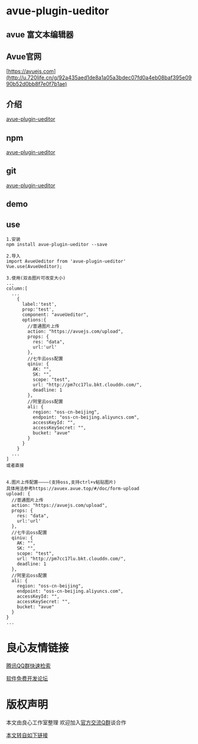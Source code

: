 # avue-plugin-ueditor

## avue 富文本编辑器

## Avue官网
[https://avuejs.com](http://u.720life.cn/g/92a435aed1de8a1a05a3bdec07fd0a4eb08baf395e0990b52d0bb8f7e0f7b1ae)

## 介绍
[avue-plugin-ueditor](http://u.720life.cn/g/92a435aed1de8a1a05a3bdec07fd0a4e29f280b68919cc425009c78b45faa0d131f9544b82b6be4bd2ccdb9f6d5fe029)

## npm
[avue-plugin-ueditor](http://u.720life.cn/g/920c024f0b8c5aa5e32c4f88af4e6c96b269d82f8e7d4e292dc135232f271dee2b9e588138620b36ab3d0b5cf3a1f7662b91c7223d5bbfb408df3a9003c8e145)

## git
[avue-plugin-ueditor](http://u.720life.cn/g/2e71d0f0a5c601172267ba20d3a43c6e9a45ea68dd78dd93ab4ce0a12f91adcfb82e8b33e1f00d45dbadba75feb55e47bb40a737d1b9ca0b420c634d3bf5745d)

## demo
 
   
 

## use
```
1.安装
npm install avue-plugin-ueditor --save

2.导入
import AvueUeditor from 'avue-plugin-ueditor'
Vue.use(AvueUeditor);

3.使用(双击图片可改变大小)
...
column:[
  ...
    {
      label:'test',
      prop:'test',
      component: "avueUeditor",
      options:{
        //普通图片上传
        action: "https://avuejs.com/upload",
        props: {
          res: "data",
          url:'url'
        },
        //七牛云oss配置
        qiniu: {
          AK: "",
          SK: "",
          scope: "test",
          url: "http://pm7cc17lu.bkt.clouddn.com/",
          deadline: 1
        },
        //阿里云oss配置
        ali: {
          region: "oss-cn-beijing",
          endpoint: "oss-cn-beijing.aliyuncs.com",
          accessKeyId: "",
          accessKeySecret: "",
          bucket: "avue"
        }
      }
    }
  ...
]
或者直接
  

4.图片上传配置————(支持oss,支持ctrl+v粘贴图片)
具体用法参考https://avuex.avue.top/#/doc/form-upload
upload: {
  //普通图片上传
  action: "https://avuejs.com/upload",
  props: {
    res: "data",
    url:'url'
  },
  //七牛云oss配置
  qiniu: {
    AK: "",
    SK: "",
    scope: "test",
    url: "http://pm7cc17lu.bkt.clouddn.com/",
    deadline: 1
  },
  //阿里云oss配置
  ali: {
    region: "oss-cn-beijing",
    endpoint: "oss-cn-beijing.aliyuncs.com",
    accessKeyId: "",
    accessKeySecret: "",
    bucket: "avue"
  }
}
...
```




 # 良心友情链接

[腾讯QQ群快速检索](http://u.720life.cn/s/8cf73f7c)

[软件免费开发论坛](http://u.720life.cn/s/bbb01dc0)

# 版权声明 

本文由良心工作室整理 欢迎加入[官方交流Q群](https://u.720life.cn/s/f2316816)谈合作

[本文转自如下链接](http://u.720life.cn/g/2e71d0f0a5c601172267ba20d3a43c6e88c8edd63a99d18fdb0d2b3a944f123f3bc345475e8ade924e02d514281ba9bc32599fc8bffc3e908214d31007a08d46fdf156afd9eeafa3063090bed35fd4ba)